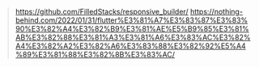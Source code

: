 
>https://github.com/FilledStacks/responsive_builder/
https://nothing-behind.com/2022/01/31/flutter%E3%81%A7%E3%83%87%E3%83%90%E3%82%A4%E3%82%B9%E3%81%AE%E5%B9%85%E3%81%AB%E3%82%88%E3%81%A3%E3%81%A6%E3%83%AC%E3%82%A4%E3%82%A2%E3%82%A6%E3%83%88%E3%82%92%E5%A4%89%E3%81%88%E3%82%8B%E3%83%AC/
